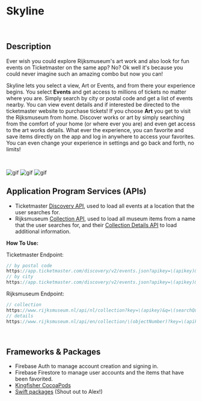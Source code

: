 # Skyline
​
## Description 
Ever wish you could explore Rijksmuseum's art work and also look for fun events on Ticketmaster on the same app? No? Ok well it's because you could never imagine such an amazing combo but now you can!

Skyline lets you select a view, Art or Events, and from there your experience begins. You select **Events** and get access to millions of tickets no matter where you are. Simply search by city or postal code and get a list of events nearby. You can view event details and if interested be directed to the ticketmaster website to purchase tickets! If you choose **Art** you get to visit the Rijksmuseum from home. Discover works or art by simply searching from the comfort of your home (or where ever you are) and even get access to the art works details. 
What ever the experience, you can favorite and save items directly on the app and log in anywhere to access your favorites. You can even change your experience in settings and go back and forth, no limits!

 <br />
 
![gif](Gifs/part1.gif)     ![gif](Gifs/part2.gif)   ![gif](Gifs/part3.gif)

 
## Application Program Services (APIs)

- Ticketmaster [Discovery API](https://developer.ticketmaster.com/products-and-docs/apis/discovery-api/v2/), used to load all events at a location that the user searches for. 
- Rijksmuseum [Collection API](https://data.rijksmuseum.nl/object-metadata/api/), used to load all museum items from a name that the user searches for, and their [Collection Details API](https://data.rijksmuseum.nl/object-metadata/api/) to load additional information.

**How To Use:** <br />

Ticketmaster Endpoint:
```swift
// by postal code
https://app.ticketmaster.com/discovery/v2/events.json?apikey=\(apikey)&postalCode=\(searchQuery))
// by city
https://app.ticketmaster.com/discovery/v2/events.json?apikey=\(apikey)&city=\(searchQuery))
```
Rijksmuseum Endpoint: 
```swift
// collection
https://www.rijksmuseum.nl/api/nl/collection?key=\(apikey)&q=\(searchQuery)
// details
https://www.rijksmuseum.nl/api/en/collection/\(objectNumber)?key=\(apikey)
```

​
## Frameworks & Packages
- Firebase Auth to manage account creation and signing in.
- Firebase Firestore to manage user accounts and the items that have been favorited.
- [Kingfisher CocoaPods](https://cocoapods.org/pods/Kingfisher)
- [Swift packages](https://github.com/alexpaul/ImageKit) (Shout out to Alex!)
